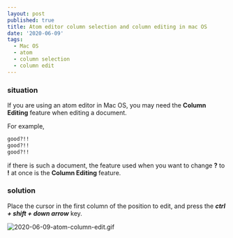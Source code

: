 ```yaml
---
layout: post
published: true
title: Atom editor column selection and column editing in mac OS
date: '2020-06-09'
tags:
  - Mac OS
  - atom
  - column selection
  - column edit
---
```

### situation

If you are using an atom editor in Mac OS, you may need the **Column Editing** feature when editing a document.

For example,

```bash
good?!!
good?!!
good?!!
```
if there is such a document, the feature used when you want to change **?** to **!** at once is the **Column Editing** feature.

### solution

Place the cursor in the first column of the position to edit, and press the ***ctrl + shift + down arrow*** key.

![2020-06-09-atom-column-edit.gif]({{site.baseurl}}/img/attached-post/2020-06-09-atom-column-edit.gif)
